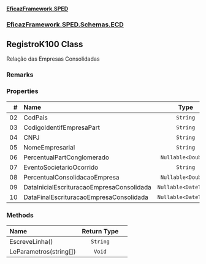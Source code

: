 #### [EficazFramework.SPED](EficazFrameworkSPED.md 'EficazFramework SPED')
### [EficazFramework.SPED.Schemas.ECD](EficazFramework.SPED.Schemas.ECD.md 'EficazFramework.SPED.Schemas.ECD')

## RegistroK100 Class

Relação das Empresas Consolidadas

### Remarks
### Properties

| # | Name | Type | |
| ---: | :--- | :---: | :--- |
| 02 | CodPais | `String` |  |
| 03 | CodigoIdentifEmpresaPart | `String` |  |
| 04 | CNPJ | `String` |  |
| 05 | NomeEmpresarial | `String` |  |
| 06 | PercentualPartConglomerado | `Nullable<Double>` |  |
| 07 | EventoSocietarioOcorrido | `String` |  |
| 08 | PercentualConsolidacaoEmpresa | `Nullable<Double>` |  |
| 09 | DataInicialEscrituracaoEmpresaConsolidada | `Nullable<DateTime>` |  |
| 10 | DataFinalEscrituracaoEmpresaConsolidada | `Nullable<DateTime>` |  |
### Methods

| Name | Return Type | |
| :--- | :---: | :--- |
| EscreveLinha() | `String` |  |
| LeParametros(string[]) | `Void` |  |
